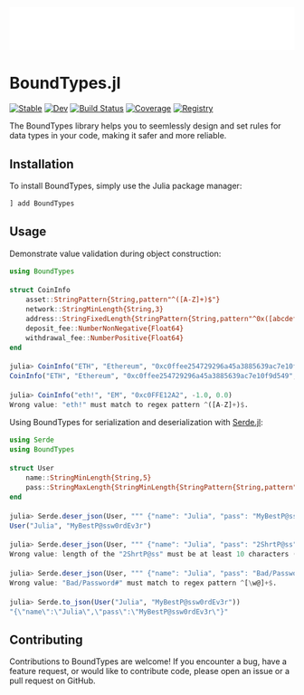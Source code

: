 ![animation](docs/src/assets/animation.gif)

# BoundTypes.jl

[![Stable](https://img.shields.io/badge/docs-stable-blue.svg)](https://bhftbootcamp.github.io/BoundTypes.jl/stable/)
[![Dev](https://img.shields.io/badge/docs-dev-blue.svg)](https://bhftbootcamp.github.io/BoundTypes.jl/dev/)
[![Build Status](https://github.com/bhftbootcamp/BoundTypes.jl/actions/workflows/CI.yml/badge.svg?branch=master)](https://github.com/bhftbootcamp/BoundTypes.jl/actions/workflows/CI.yml?query=branch%3Amaster)
[![Coverage](https://codecov.io/gh/bhftbootcamp/BoundTypes.jl/branch/master/graph/badge.svg)](https://codecov.io/gh/bhftbootcamp/BoundTypes.jl)
[![Registry](https://img.shields.io/badge/registry-General-4063d8)](https://github.com/JuliaRegistries/General)

The BoundTypes library helps you to seemlessly design and set rules for data types in your code, making it safer and more reliable.

## Installation
To install BoundTypes, simply use the Julia package manager:

```julia
] add BoundTypes
```

## Usage

Demonstrate value validation during object construction:

```julia
using BoundTypes

struct CoinInfo
    asset::StringPattern{String,pattern"^([A-Z]+)$"}
    network::StringMinLength{String,3}
    address::StringFixedLength{StringPattern{String,pattern"^0x([abcdef0-9]+)$"},40}
    deposit_fee::NumberNonNegative{Float64}
    withdrawal_fee::NumberPositive{Float64}
end

julia> CoinInfo("ETH", "Ethereum", "0xc0ffee254729296a45a3885639ac7e10f9d549", 0.0, 0.01)
CoinInfo("ETH", "Ethereum", "0xc0ffee254729296a45a3885639ac7e10f9d549", 0.0, 0.01)

julia> CoinInfo("eth!", "EM", "0xc0FFE12A2", -1.0, 0.0)
Wrong value: "eth!" must match to regex pattern ^([A-Z]+)$.
```

Using BoundTypes for serialization and deserialization with [Serde.jl](https://github.com/bhftbootcamp/Serde.jl):

```julia
using Serde
using BoundTypes

struct User
    name::StringMinLength{String,5}
    pass::StringMaxLength{StringMinLength{StringPattern{String,pattern"^[\w@]+$"},10},20}
end

julia> Serde.deser_json(User, """ {"name": "Julia", "pass": "MyBestP@ssw0rdEv3r"} """)
User("Julia", "MyBestP@ssw0rdEv3r")

julia> Serde.deser_json(User, """ {"name": "Julia", "pass": "2ShrtP@ss"} """)
Wrong value: length of the "2ShrtP@ss" must be at least 10 characters (9).

julia> Serde.deser_json(User, """ {"name": "Julia", "pass": "Bad/Password#"} """)
Wrong value: "Bad/Password#" must match to regex pattern ^[\w@]+$.

julia> Serde.to_json(User("Julia", "MyBestP@ssw0rdEv3r"))
"{\"name\":\"Julia\",\"pass\":\"MyBestP@ssw0rdEv3r\"}"
```

## Contributing

Contributions to BoundTypes are welcome! If you encounter a bug, have a feature request, or would like to contribute code, please open an issue or a pull request on GitHub.
